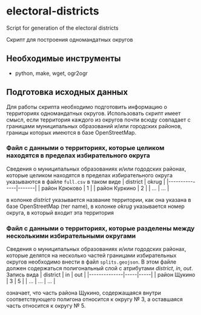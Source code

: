 # electoral-districts
Script for generation of the electoral districts 

Скрипт для построения одномандатных округов

## Необходимые инструменты

* python, make, wget, ogr2ogr

## Подготовка исходных данных

Для работы скрипта необходимо подготовить информацию о территориях одномандатных округов. Использовать скрипт имеет смысл, если территория каждого из округов почти всюду совпадает с границами муниципальных образований и/или городских районов, границы которых имеются в базе OpenStreetMap. 

### Файл с данными о территориях, которые целиком находятся в пределах избирательного округа
Сведения о муниципальных образованиях и/или гододских районах, которые целиком находятся в пределах избирательного округа указываются в файле `full.csv` в таком виде
| district      | okrug | 
|---------------|-------|
| район Крюково | 1     |
| район Куркино | 2     |
|     ...       | ...   |

в колонке *district* указывается название территории, как она указана в базе OpenStreetMap (тег name), в колонке *okrug* указывается номер округа, в который входит эта территория

### Файл с данными о территориях, которые разделены между несколькими избирательными округами
Сведения о муниципальных образованиях и/или гододских районах, которые делятся на несколько частей границами избирательных округов необходимо внести в файл `splits.geojson`. В этом файле должен содержаться полигональный слой с атрибутами *district*, *in*, *out*. Запись вида 
| district     | in  | out |
|--------------|-----|-----|
| район Щукино |  3  |  5  |
|     ...      | ... | ... |

означает, что часть района Щукино, содержащаяся внутри соответствующего полигона относится к округу № 3, а оставшаяся часть относится к округу № 5.

